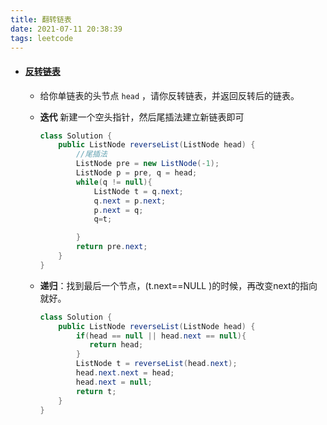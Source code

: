 ```yaml
---
title: 翻转链表
date: 2021-07-11 20:38:39
tags: leetcode
---
```


* #### [反转链表](https://leetcode.cn/problems/reverse-linked-list/)

  * 给你单链表的头节点 `head` ，请你反转链表，并返回反转后的链表。

  * **迭代**   新建一个空头指针，然后尾插法建立新链表即可

    ```java
    class Solution {
        public ListNode reverseList(ListNode head) {
            //尾插法
            ListNode pre = new ListNode(-1);
            ListNode p = pre, q = head;
            while(q != null){
                ListNode t = q.next;
                q.next = p.next;
                p.next = q;
                q=t;
    
            }
            return pre.next;
        }
    }
    ```

  * **递归**：找到最后一个节点，(t.next==NULL )的时候，再改变next的指向就好。

    ```java
    class Solution {
        public ListNode reverseList(ListNode head) {
            if(head == null || head.next == null){
               return head;
            }
            ListNode t = reverseList(head.next);
            head.next.next = head;
            head.next = null;
            return t;
        }
    }
    ```

    


